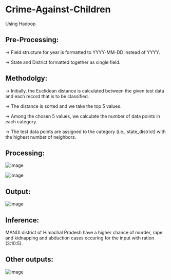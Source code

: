 # Crime-Against-Children
Using Hadoop

## Pre-Processing:

-> Field structure for year is formatted to YYYY-MM-DD instead of YYYY.

-> State and District formatted together as single field.

## Methodolgy:

-> Initially, the Euclidean distance is calculated between the given test data and each record that is to be classified.

-> The distance is sorted and we take the top 5 values.

-> Among the chosen 5 values, we calculate the number of data points in each category.

-> The test data points are assigned to the category (i.e., state_district) with the highest number of neighbors.

## Processing:

![image](https://user-images.githubusercontent.com/67183417/215157375-34955002-5776-4441-9a76-73f3e3a31bde.png)

![image](https://user-images.githubusercontent.com/67183417/215157614-bc35e3c1-b23f-422e-8c0a-605f90676e4f.png)

## Output:

![image](https://user-images.githubusercontent.com/67183417/215157684-29f49ccb-b644-4d9e-b95d-8db044de539e.png)

## Inference:

MANDI district of Himachal Pradesh have a higher chance of murder, rape and kidnapping and abduction cases occuring for the input with ration (3:10:5).

## Other outputs:

![image](https://user-images.githubusercontent.com/67183417/215158512-2683f1c4-71a3-4460-9a6e-dcc8086c63e2.png)
